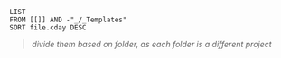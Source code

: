 ```dataview
LIST
FROM [[]] AND -"_/_Templates"
SORT file.cday DESC
```


> _divide them based on folder, as each folder is a different project_


